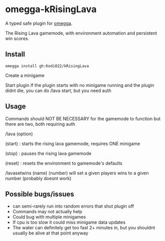 # omegga-kRisingLava
A typed safe plugin for [omegga](https://github.com/brickadia-community/omegga).

The Rising Lava gamemode, with environment automation and persistent win scores.

## Install
`omegga install gh:Kodi022/kRisingLava`

Create a minigame

Start plugin
   If the plugin starts with no minigame running and the plugin didnt die, you can do 
   /lava start, but you need auth

## Usage
Commands should NOT BE NECESSARY for the gamemode to function but there are two, both requiring auth

/lava (option)
   
   (start) : starts the rising lava gamemode, requires ONE minigame
   
   (stop) : pauses the rising lava gamemode
   
   (reset) : resets the environment to gamemode's defaults

/lavasetwins (name) (number)
   will set a given players wins to a given number (probably doesnt work)

## Possible bugs/issues
   - can semi-rarely run into random errors that shut plugin off
   - Commands may not actually help
   - Could bug with multiple minigames
   - If cpu is too slow it could miss minigame data updates
   - The water can definitely get too fast 2+ minutes in, but you shouldnt usually be alive at that point anyway


